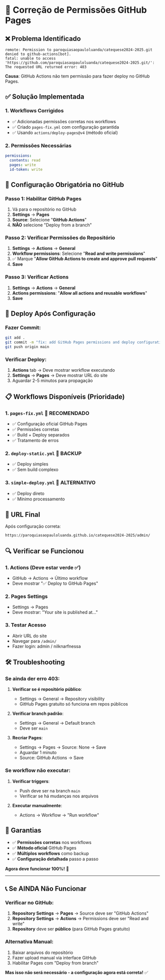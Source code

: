 # 🔐 Correção de Permissões GitHub Pages

## ❌ **Problema Identificado**

```
remote: Permission to paroquiasaopauloluanda/catequese2024-2025.git denied to github-actions[bot].
fatal: unable to access 'https://github.com/paroquiasaopauloluanda/catequese2024-2025.git/': The requested URL returned error: 403
```

**Causa**: GitHub Actions não tem permissão para fazer deploy no GitHub Pages.

## ✅ **Solução Implementada**

### **1. Workflows Corrigidos**
- ✅ Adicionadas permissões corretas nos workflows
- ✅ Criado `pages-fix.yml` com configuração garantida
- ✅ Usando `actions/deploy-pages@v4` (método oficial)

### **2. Permissões Necessárias**
```yaml
permissions:
  contents: read
  pages: write
  id-token: write
```

## 🔧 **Configuração Obrigatória no GitHub**

### **Passo 1: Habilitar GitHub Pages**
1. Vá para o repositório no GitHub
2. **Settings** → **Pages**
3. **Source**: Selecione "**GitHub Actions**"
4. **NÃO** selecione "Deploy from a branch"

### **Passo 2: Verificar Permissões do Repositório**
1. **Settings** → **Actions** → **General**
2. **Workflow permissions**: Selecione "**Read and write permissions**"
3. ✅ Marque "**Allow GitHub Actions to create and approve pull requests**"
4. **Save**

### **Passo 3: Verificar Actions**
1. **Settings** → **Actions** → **General**
2. **Actions permissions**: "**Allow all actions and reusable workflows**"
3. **Save**

## 🚀 **Deploy Após Configuração**

### **Fazer Commit:**
```bash
git add .
git commit -m "fix: add GitHub Pages permissions and deploy configuration"
git push origin main
```

### **Verificar Deploy:**
1. **Actions** tab → Deve mostrar workflow executando
2. **Settings** → **Pages** → Deve mostrar URL do site
3. Aguardar 2-5 minutos para propagação

## 📋 **Workflows Disponíveis (Prioridade)**

### **1. `pages-fix.yml`** 🥇 **RECOMENDADO**
- ✅ Configuração oficial GitHub Pages
- ✅ Permissões corretas
- ✅ Build + Deploy separados
- ✅ Tratamento de erros

### **2. `deploy-static.yml`** 🥈 **BACKUP**
- ✅ Deploy simples
- ✅ Sem build complexo

### **3. `simple-deploy.yml`** 🥉 **ALTERNATIVO**
- ✅ Deploy direto
- ✅ Mínimo processamento

## 🎯 **URL Final**

Após configuração correta:
```
https://paroquiasaopauloluanda.github.io/catequese2024-2025/admin/
```

## 🔍 **Verificar se Funcionou**

### **1. Actions (Deve estar verde ✅)**
- GitHub → Actions → Último workflow
- Deve mostrar "✅ Deploy to GitHub Pages"

### **2. Pages Settings**
- Settings → Pages
- Deve mostrar: "Your site is published at..."

### **3. Testar Acesso**
- Abrir URL do site
- Navegar para `/admin/`
- Fazer login: admin / nilknarfnessa

## 🛠️ **Troubleshooting**

### **Se ainda der erro 403:**

1. **Verificar se é repositório público**:
   - Settings → General → Repository visibility
   - GitHub Pages gratuito só funciona em repos públicos

2. **Verificar branch padrão**:
   - Settings → General → Default branch
   - Deve ser `main`

3. **Recriar Pages**:
   - Settings → Pages → Source: None → Save
   - Aguardar 1 minuto
   - Source: GitHub Actions → Save

### **Se workflow não executar:**

1. **Verificar triggers**:
   - Push deve ser na branch `main`
   - Verificar se há mudanças nos arquivos

2. **Executar manualmente**:
   - Actions → Workflow → "Run workflow"

## 🎉 **Garantias**

- ✅ **Permissões corretas** nos workflows
- ✅ **Método oficial** GitHub Pages
- ✅ **Múltiplos workflows** como backup
- ✅ **Configuração detalhada** passo a passo

**Agora deve funcionar 100%!** 🚀

---

## 📞 **Se AINDA Não Funcionar**

### **Verificar no GitHub:**
1. **Repository Settings** → **Pages** → Source deve ser "GitHub Actions"
2. **Repository Settings** → **Actions** → Permissions deve ser "Read and write"
3. **Repository** deve ser **público** (para GitHub Pages gratuito)

### **Alternativa Manual:**
1. Baixar arquivos do repositório
2. Fazer upload manual via interface GitHub
3. Habilitar Pages com "Deploy from branch"

**Mas isso não será necessário - a configuração agora está correta!** ✅